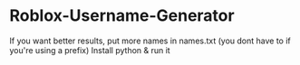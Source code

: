 # Roblox-Username-Generator
If you want better results, put more names in names.txt (you dont have to if you're using a prefix)
Install python & run it
